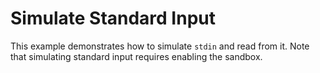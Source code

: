# Simulate Standard Input

This example demonstrates how to simulate `stdin` and read from it.
Note that simulating standard input requires enabling the sandbox.
